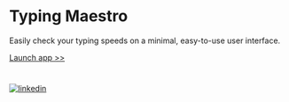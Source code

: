 
# Typing Maestro

Easily check your typing speeds on a minimal, easy-to-use user interface.

[Launch app >>](https://bruhmese-python.github.io/typing-maestro/)
#

[![linkedin](https://img.shields.io/badge/linkedin-0A66C2?style=for-the-badge&logo=linkedin&logoColor=white)](https://www.linkedin.com/in/joel-eldo-a92616244/)

